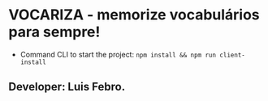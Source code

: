# VOCARIZA - memorize vocabulários para sempre!

- Command CLI to start the project:
  `npm install && npm run client-install`

## Developer: Luis Febro.
